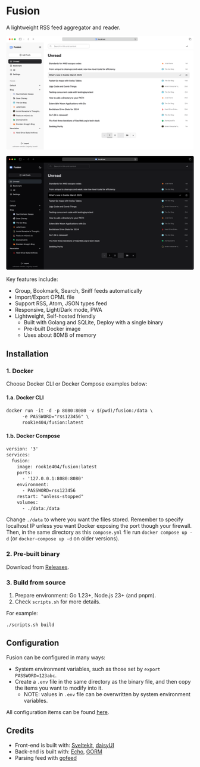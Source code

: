 # Fusion

A lightweight RSS feed aggregator and reader.

![screenshot light](./assets/screenshot-light.png)

![screenshot dark](./assets/screenshot-dark.png)

Key features include:

- Group, Bookmark, Search, Sniff feeds automatically
- Import/Export OPML file
- Support RSS, Atom, JSON types feed
- Responsive, Light/Dark mode, PWA
- Lightweight, Self-hosted friendly
  - Built with Golang and SQLite, Deploy with a single binary
  - Pre-built Docker image
  - Uses about 80MB of memory

## Installation

### 1. Docker

Choose Docker CLI or Docker Compose examples below:

#### 1.a. Docker CLI

```shell
docker run -it -d -p 8080:8080 -v $(pwd)/fusion:/data \
      -e PASSWORD="rss123456" \
      rook1e404/fusion:latest
```

#### 1.b. Docker Compose

```compose
version: '3'
services:
  fusion:
    image: rook1e404/fusion:latest
    ports:
      - '127.0.0.1:8080:8080'
    environment:
      - PASSWORD=rss123456
    restart: "unless-stopped"
    volumes:
      - ./data:/data
```

Change `./data` to where you want the files stored. Remember to specify localhost IP unless you want Docker exposing the port though your firewall. Then, in the same directory as this `compose.yml` file run `docker compose up -d` (or `docker-compose up -d` on older versions).

### 2. Pre-built binary

Download from [Releases](https://github.com/0x2E/fusion/releases).

### 3. Build from source

1. Prepare environment: Go 1.23+, Node.js 23+ (and pnpm).
2. Check `scripts.sh` for more details.

For example:

```shell
./scripts.sh build
```

## Configuration

Fusion can be configured in many ways:

- System environment variables, such as those set by `export PASSWORD=123abc`.
- Create a `.env` file in the same directory as the binary file, and then copy the items you want to modify into it.
  - NOTE: values in `.env` file can be overwritten by system environment variables.

All configuration items can be found [here](https://github.com/0x2E/fusion/blob/main/.env.example).

## Credits

- Front-end is built with: [Sveltekit](https://github.com/sveltejs/kit), [daisyUI](https://github.com/saadeghi/daisyui)
- Back-end is built with: [Echo](https://github.com/labstack/echo), [GORM](https://github.com/go-gorm/gorm)
- Parsing feed with [gofeed](https://github.com/mmcdole/gofeed)
